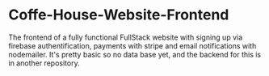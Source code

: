 # Coffe-House-Website-Frontend
The frontend of a fully functional FullStack website with signing up via firebase authentification, payments with stripe and email notifications with nodemailer.
It's pretty basic so no data base yet, and the backend for this is in another repository.
